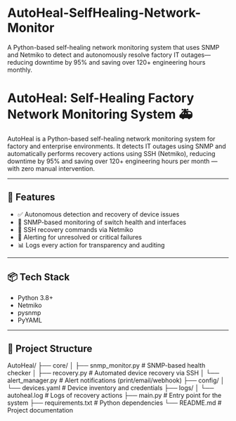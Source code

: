 # AutoHeal-SelfHealing-Network-Monitor
A Python-based self-healing network monitoring system that uses SNMP and Netmiko to detect and autonomously resolve factory IT outages—reducing downtime by 95% and saving over 120+ engineering hours monthly.
# AutoHeal: Self-Healing Factory Network Monitoring System 🚑

AutoHeal is a Python-based self-healing network monitoring system for factory and enterprise environments. It detects IT outages using SNMP and automatically performs recovery actions using SSH (Netmiko), reducing downtime by 95% and saving over 120+ engineering hours per month — with zero manual intervention.

---

## 🔧 Features

- ✅ Autonomous detection and recovery of device issues
- 📡 SNMP-based monitoring of switch health and interfaces
- 🔐 SSH recovery commands via Netmiko
- 🔔 Alerting for unresolved or critical failures
- 📊 Logs every action for transparency and auditing

---

## 📦 Tech Stack

- Python 3.8+
- Netmiko
- pysnmp
- PyYAML

---

## 📂 Project Structure

AutoHeal/
├── core/
│ ├── snmp_monitor.py # SNMP-based health checker
│ ├── recovery.py # Automated device recovery via SSH
│ └── alert_manager.py # Alert notifications (print/email/webhook)
├── config/
│ └── devices.yaml # Device inventory and credentials
├── logs/
│ └── autoheal.log # Logs of recovery actions
├── main.py # Entry point for the system
├── requirements.txt # Python dependencies
└── README.md # Project documentation
